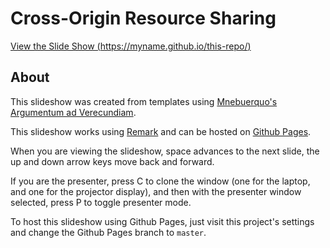 # Cross-Origin Resource Sharing

[View the Slide Show (https://myname.github.io/this-repo/)](https://myname.github.io/this-repo/)

## About

This slideshow was created from templates using 
[Mnebuerquo's Argumentum ad Verecundiam](https://github.com/mnebuerquo/argumentum-ad-verecundiam).

This slideshow works using [Remark](http://remarkjs.com/) and
can be hosted on [Github Pages](https://pages.github.com/).

When you are viewing the slideshow, space advances to the next slide, the up
and down arrow keys move back and forward.

If you are the presenter, press C to clone the window (one for the laptop, and
one for the projector display), and then with the presenter window selected,
press P to toggle presenter mode.

To host this slideshow using Github Pages, just visit this project's
settings and change the Github Pages branch to `master`.
